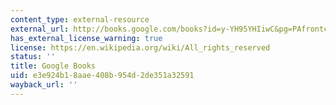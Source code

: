 ```yaml
---
content_type: external-resource
external_url: http://books.google.com/books?id=y-YH95YHIiwC&pg=PAfrontcover
has_external_license_warning: true
license: https://en.wikipedia.org/wiki/All_rights_reserved
status: ''
title: Google Books
uid: e3e924b1-8aae-408b-954d-2de351a32591
wayback_url: ''
---
```

